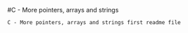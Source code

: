 #C - More pointers, arrays and strings
~~~~
C - More pointers, arrays and strings first readme file
~~~~
